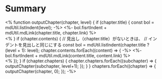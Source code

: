 # Summary

<%
function outputChapter(chapter, level) {
  if (chapter.title) {
    const bol = mdUtil.listIndent(level);
-%>
<%- bol.fisrtIndent + mdUtil.mdLink(chapter.title, chapter.link) %>  
<%
  }
  if (chapter.contents) {
    // 見出し（chapter.title）がないときは、
    // インデントを見出しと同じにする
    const bol = mdUtil.listIndent(chapter.title ? (level + 1): level);
    chapter.contents.forEach((content) => {
-%>
<%- bol.fisrtIndent + mdUtil.mdLink(content.title, content.link) %>  
<%
    });
  }
  if (chapter.chapters) {
    chapter.chapters.forEach((subchapter) => {
      outputChapter(subchapter, level+1);
    });
  }
}
chapters.forEach((chapter) => {
  outputChapter(chapter, 0);
});
-%>
